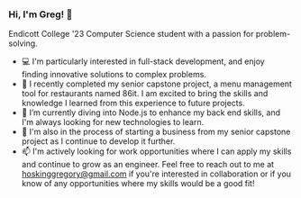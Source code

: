 ### Hi, I'm Greg! 👋

Endicott College '23 Computer Science student with a passion for problem-solving.

- :computer: I'm particularly interested in full-stack development, and enjoy finding innovative solutions to complex problems.
- 🔭 I recently completed my senior capstone project, a menu management tool for restaurants named 86it. I am excited to bring the skills and knowledge I learned from this experience to future projects.
- 🌱 I’m currently diving into Node.js to enhance my back end skills, and I'm always looking for new technologies to learn.
- 🚀 I'm also in the process of starting a business from my senior capstone project as I continue to develop it further.
- 📫 I'm actively looking for work opportunities where I can apply my skills and continue to grow as an engineer. Feel free to reach out to me at hoskinggregory@gmail.com if you're interested in collaboration or if you know of any opportunities where my skills would be a good fit!
